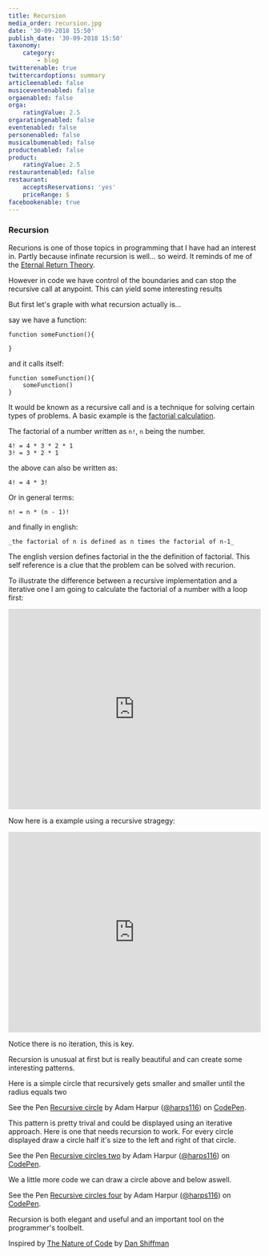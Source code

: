 ```yaml
---
title: Recursion
media_order: recursion.jpg
date: '30-09-2018 15:50'
publish_date: '30-09-2018 15:50'
taxonomy:
    category:
        - blog
twitterenable: true
twittercardoptions: summary
articleenabled: false
musiceventenabled: false
orgaenabled: false
orga:
    ratingValue: 2.5
orgaratingenabled: false
eventenabled: false
personenabled: false
musicalbumenabled: false
productenabled: false
product:
    ratingValue: 2.5
restaurantenabled: false
restaurant:
    acceptsReservations: 'yes'
    priceRange: $
facebookenable: true
---
```


### Recursion

Recurions  is one of those topics in programming that I have had an interest in. Partly because infinate recursion is well... so weird. It reminds of me of the [Eternal Return Theory](https://en.wikipedia.org/wiki/Eternal_return). 


However in code we have control of the boundaries and can stop the recursive call at anypoint. This can yield some interesting results

But first let's graple with what recursion actually is...

say we have a function:

```
function someFunction(){

}
```

and it calls itself:

```
function someFunction(){
	someFunction()
}
```

It would be known as a recursive call and is a technique for solving certain types of problems. A basic example is the [factorial calculation](https://en.wikipedia.org/wiki/Factorial).

The factorial of a number written as `n!`, `n` being the number.

```
4! = 4 * 3 * 2 * 1
3! = 3 * 2 * 1

```

the above can also be written as:

```
4! = 4 * 3!

```

Or in general terms:

```
n! = n * (n - 1)!

```

and finally in english:

```
_the factorial of n is defined as n times the factorial of n-1_

```

The english version defines factorial in the the definition of factorial. This self reference is a clue that the problem can be solved with recurion.

To illustrate the difference between a recursive implementation and a iterative one I am going to calculate the factorial of a number with a loop first:

<iframe height="400px" width="100%" src="https://repl.it/@harps116/iterative-factorial?lite=true" scrolling="no" frameborder="no" allowtransparency="true" allowfullscreen="true" sandbox="allow-forms allow-pointer-lock allow-popups allow-same-origin allow-scripts allow-modals"></iframe>

Now here is a example using a recursive stragegy:

<iframe height="400px" width="100%" src="https://repl.it/@harps116/recursive-factorial?lite=true" scrolling="no" frameborder="no" allowtransparency="true" allowfullscreen="true" sandbox="allow-forms allow-pointer-lock allow-popups allow-same-origin allow-scripts allow-modals"></iframe>

Notice there is no iteration, this is key. 

Recursion is unusual at first but is really beautiful and can create some interesting patterns.


Here is a simple circle that recursively gets smaller and smaller until the radius equals two

<p data-height="265" data-theme-id="0" data-slug-hash="aROOmX" data-default-tab="js,result" data-user="harps116" data-pen-title="Recursive circle" class="codepen">See the Pen <a href="https://codepen.io/harps116/pen/aROOmX/">Recursive circle</a> by Adam Harpur (<a href="https://codepen.io/harps116">@harps116</a>) on <a href="https://codepen.io">CodePen</a>.</p>
<script async src="https://static.codepen.io/assets/embed/ei.js"></script>

This pattern is pretty trival and could be displayed using an iterative approach. Here is one that needs recursion to work. For every circle displayed draw a circle half it's size to the left and right of that circle.

<p data-height="265" data-theme-id="0" data-slug-hash="xyGGge" data-default-tab="js,result" data-user="harps116" data-pen-title="Recursive circles two" class="codepen">See the Pen <a href="https://codepen.io/harps116/pen/xyGGge/">Recursive circles two</a> by Adam Harpur (<a href="https://codepen.io/harps116">@harps116</a>) on <a href="https://codepen.io">CodePen</a>.</p>
<script async src="https://static.codepen.io/assets/embed/ei.js"></script>

We a little more code we can draw a circle above and below aswell.

<p data-height="265" data-theme-id="0" data-slug-hash="QZbbGq" data-default-tab="js,result" data-user="harps116" data-pen-title="Recursive circles four" class="codepen">See the Pen <a href="https://codepen.io/harps116/pen/QZbbGq/">Recursive circles four</a> by Adam Harpur (<a href="https://codepen.io/harps116">@harps116</a>) on <a href="https://codepen.io">CodePen</a>.</p>
<script async src="https://static.codepen.io/assets/embed/ei.js"></script>


Recursion is both elegant and useful and an important tool on the programmer's toolbelt.

Inspired by [The Nature of Code](https://natureofcode.com/book/chapter-8-fractals/) by [Dan Shiffman](https://shiffman.net/)